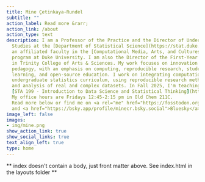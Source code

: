 ```yaml
---
title: Mine Çetinkaya-Rundel
subtitle: ""
action_label: Read more &rarr;
action_link: /about
action_type: text
description: I am a Professor of the Practice and the Director of Undergraduate 
  Studies at the [Department of Statistical Science](https://stat.duke.edu/) and 
  an affiliated faculty in the [Computational Media, Arts, and Cultures](https://cmac.duke.edu/) 
  program at Duke University. I am also the Director of the First-Year Experience 
  in Trinity College of Arts & Sciences. My work focuses on innovation in statistics and data science 
  pedagogy, with an emphasis on computing, reproducible research, student-centered 
  learning, and open-source education. I work on integrating computation into the 
  undergraduate statistics curriculum, using reproducible research methodologies 
  and analysis of real and complex datasets. In Fall 2025, I'm teaching 
  [STA 199 - Introduction to Data Science and Statistical Thinking](https://sta199-f25.github.io/). 
  My office hours are Fridays 12:45-2:15 pm in Old Chem 211C.
  Read more below or find me on <a rel="me" href="https://fosstodon.org/@minecr">Mastodon</a>
  and <a href="https://bsky.app/profile/minecr.bsky.social">Bluesky</a>.
image_left: false
images:
- img/mine.png
show_action_link: true
show_social_links: true
text_align_left: true
type: home
---
```


** index doesn't contain a body, just front matter above.
See index.html in the layouts folder **
